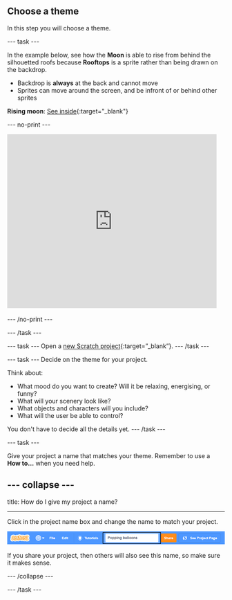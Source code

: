 ## Choose a theme

In this step you will choose a theme.

--- task ---

In the example below, see how the **Moon** is able to rise from behind the silhouetted roofs because **Rooftops** is a sprite rather than being drawn on the backdrop.

+ Backdrop is **always** at the back and cannot move
+ Sprites can move around the screen, and be infront of or behind other sprites

**Rising moon**: [See inside](https://scratch.mit.edu/projects/445119855/editor){:target="_blank"}

--- no-print ---

<div class="scratch-preview">
  <iframe src="https://scratch.mit.edu/projects/445119855/embed" allowtransparency="true" width="485" height="402" frameborder="0" scrolling="no" allowfullscreen></iframe>
</div>

--- /no-print ---

--- /task ---

--- task ---
Open a [new Scratch project](https://scratch.mit.edu/projects/editor){:target=”_blank”}.
--- /task ---

--- task ---
Decide on the theme for your project. 

Think about:
+ What mood do you want to create? Will it be relaxing, energising, or funny?
+ What will your scenery look like?
+ What objects and characters will you include?
+ What will the user be able to control?

You don't have to decide all the details yet. 
--- /task ---

--- task ---

Give your project a name that matches your theme. Remember to use a **How to…** when you need help.

--- collapse ---
---

title: How do I give my project a name?

---

Click in the project name box and change the name to match your project. 

![Project name highlighted](images/change-project-name.png)

If you share your project, then others will also see this name, so make sure it makes sense. 

--- /collapse --- 

--- /task ---


